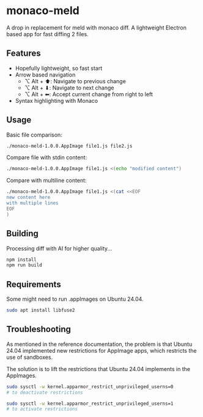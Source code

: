 # monaco-meld 

A drop in replacement for meld with monaco diff. A lightweight Electron based app for fast diffing 2 files.

## Features

- Hopefully lightweight, so fast start
- Arrow based navigation
  - ⌥ Alt + ⬆︎: Navigate to previous change
  - ⌥ Alt + ⬇︎: Navigate to next change
  - ⌥ Alt + ⬅︎: Accept current change from right to left
- Syntax highlighting with Monaco

## Usage

Basic file comparison:
```sh
./monaco-meld-1.0.0.AppImage file1.js file2.js
```

Compare file with stdin content:
```sh
./monaco-meld-1.0.0.AppImage file1.js <(echo "modified content")
```

Compare with multiline content:
```sh
./monaco-meld-1.0.0.AppImage file1.js <(cat <<EOF
new content here
with multiple lines
EOF
)
```

## Building
Processing diff with AI for higher quality...

```sh
npm install
npm run build
```

## Requirements

Some might need to run .appImages on Ubuntu 24.04.

```sh
sudo apt install libfuse2
```

## Troubleshooting

As mentioned in the reference documentation, the problem is that Ubuntu 24.04 implemented new restrictions for AppImage apps, which restricts the use of sandboxes.

The solution is to lift the restrictions that Ubuntu 24.04 implements in the AppImages.

```sh
sudo sysctl -w kernel.apparmor_restrict_unprivileged_userns=0
# to deactivate restrictions

sudo sysctl -w kernel.apparmor_restrict_unprivileged_userns=1
# to activate restrictions
```


